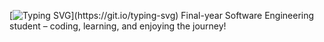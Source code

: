 [![Typing SVG](https://readme-typing-svg.demolab.com?font=Fira+Code&weight=600&pause=1000&color=0A5EB0&width=435&lines=Hi+there+%F0%9F%91%8B%F0%9F%8F%BB%2C+I'm+Alma+Dedi%C4%87!)](https://git.io/typing-svg)
Final-year Software Engineering student – coding, learning, and enjoying the journey!
<!--
**alma-dedic/alma-dedic** is a ✨ _special_ ✨ repository because its `README.md` (this file) appears on your GitHub profile.

Here are some ideas to get you started:

- 🔭 I’m currently working on ...
- 🌱 I’m currently learning ...
- 👯 I’m looking to collaborate on ...
- 🤔 I’m looking for help with ...
- 💬 Ask me about ...
- 📫 How to reach me: ...
- 😄 Pronouns: ...
- ⚡ Fun fact: ...
-->
